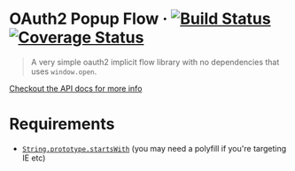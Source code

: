 # OAuth2 Popup Flow · [![Build Status](https://travis-ci.org/ricokahler/oauth2-popup-flow.svg?branch=master)](https://travis-ci.org/ricokahler/oauth2-popup-flow) [![Coverage Status](https://coveralls.io/repos/github/ricokahler/oauth2-popup-flow/badge.svg?branch=master)](https://coveralls.io/github/ricokahler/oauth2-popup-flow?branch=master)

> A very simple oauth2 implicit flow library with no dependencies that uses `window.open`.

[Checkout the API docs for more info](https://ricokahler.github.io/oauth2-popup-flow/interfaces/_index_.oauth2popupflowoptions.html)

# Requirements

* [`String.prototype.startsWith`][0] (you may need a polyfill if you're targeting IE etc)

[0]: https://developer.mozilla.org/en-US/docs/Web/JavaScript/Reference/Global_Objects/String/startsWith